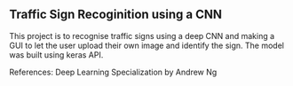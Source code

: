 ## Traffic Sign Recoginition using a CNN
This project is to recognise traffic signs using a deep CNN and making a GUI to let the user upload their own image and identify the sign. The model was built using keras API.

References: Deep Learning Specialization by Andrew Ng
